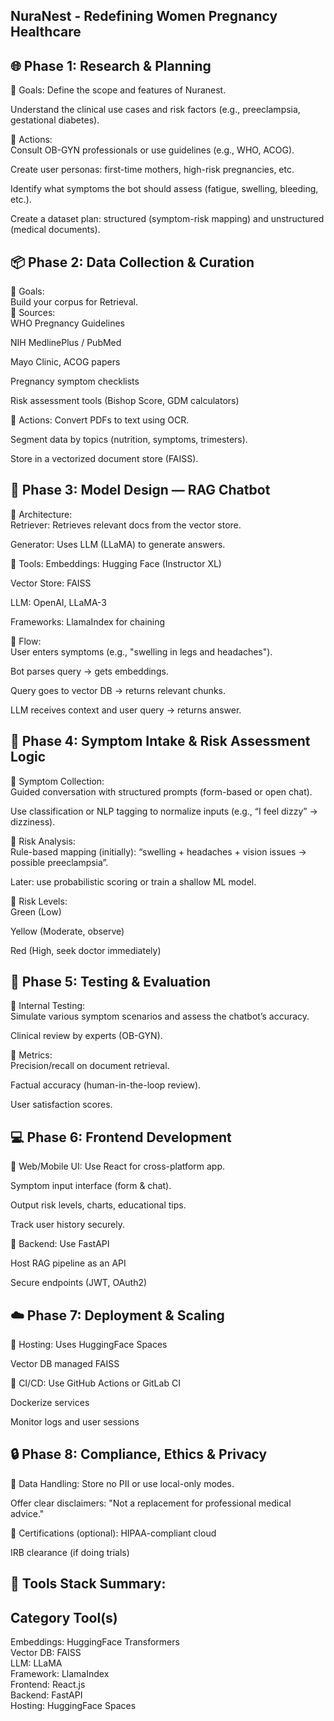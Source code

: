 ## NuraNest - Redefining Women Pregnancy Healthcare

## 🌐 Phase 1: Research & Planning
🔹 Goals:
Define the scope and features of Nuranest.<br>


Understand the clinical use cases and risk factors (e.g., preeclampsia, gestational diabetes).<br>


🔹 Actions:<br>
Consult OB-GYN professionals or use guidelines (e.g., WHO, ACOG).<br>


Create user personas: first-time mothers, high-risk pregnancies, etc.<br>


Identify what symptoms the bot should assess (fatigue, swelling, bleeding, etc.).<br>


Create a dataset plan: structured (symptom-risk mapping) and unstructured (medical documents).<br>



## 📦 Phase 2: Data Collection & Curation
🔹 Goals:<br>
Build your corpus for Retrieval.<br>
🔹 Sources:<br>
WHO Pregnancy Guidelines<br>


NIH MedlinePlus / PubMed<br>


Mayo Clinic, ACOG papers<br>


Pregnancy symptom checklists<br>


Risk assessment tools (Bishop Score, GDM calculators)<br>


🔹 Actions:
Convert PDFs to text using OCR.<br>


Segment data by topics (nutrition, symptoms, trimesters).<br>


Store in a vectorized document store (FAISS).<br>



## 🧠 Phase 3: Model Design — RAG Chatbot
🔹 Architecture:<br>
Retriever: Retrieves relevant docs from the vector store.<br>


Generator: Uses LLM (LLaMA) to generate answers.<br>


🔹 Tools:
Embeddings:  Hugging Face (Instructor XL)<br>


Vector Store: FAISS<br>


LLM: OpenAI, LLaMA-3<br>


Frameworks: LlamaIndex for chaining<br>


🔹 Flow:<br>
User enters symptoms (e.g., "swelling in legs and headaches").<br>


Bot parses query → gets embeddings.<br>


Query goes to vector DB → returns relevant chunks.<br>


LLM receives context and user query → returns answer.<br>



## 💬 Phase 4: Symptom Intake & Risk Assessment Logic
🔹 Symptom Collection:<br>
Guided conversation with structured prompts (form-based or open chat).<br>


Use classification or NLP tagging to normalize inputs (e.g., “I feel dizzy” → dizziness).<br>


🔹 Risk Analysis:<br>
Rule-based mapping (initially): “swelling + headaches + vision issues → possible preeclampsia”.<br>


Later: use probabilistic scoring or train a shallow ML model.<br>


🔹 Risk Levels:<br>
Green (Low)<br>


Yellow (Moderate, observe)<br>


Red (High, seek doctor immediately)<br>



## 🧪 Phase 5: Testing & Evaluation
🔹 Internal Testing:<br>
Simulate various symptom scenarios and assess the chatbot’s accuracy.<br>


Clinical review by experts (OB-GYN).<br>


🔹 Metrics:<br>
Precision/recall on document retrieval.<br>


Factual accuracy (human-in-the-loop review).<br>


User satisfaction scores.<br>



## 💻 Phase 6: Frontend Development
🔹 Web/Mobile UI:
Use React for cross-platform app.<br>


Symptom input interface (form & chat).<br>


Output risk levels, charts, educational tips.<br>


Track user history securely.<br>


🔹 Backend:
Use FastAPI<br>


Host RAG pipeline as an API<br>


Secure endpoints (JWT, OAuth2)<br>



## ☁️ Phase 7: Deployment & Scaling
🔹 Hosting:
Uses HuggingFace Spaces<br>

Vector DB managed FAISS<br>


🔹 CI/CD:
Use GitHub Actions or GitLab CI<br>


Dockerize services<br>


Monitor logs and user sessions<br>



## 🔒 Phase 8: Compliance, Ethics & Privacy
🔹 Data Handling:
Store no PII or use local-only modes.


Offer clear disclaimers: "Not a replacement for professional medical advice."


🔹 Certifications (optional):
HIPAA-compliant cloud


IRB clearance (if doing trials)



## 🚀 Tools Stack Summary:
## Category        Tool(s)
Embeddings:         HuggingFace Transformers<br>
Vector DB:          FAISS<br>
LLM:                LLaMA<br>
Framework:          LlamaIndex<br>
Frontend:           React.js<br>
Backend:            FastAPI<br>
Hosting:            HuggingFace Spaces<br>



